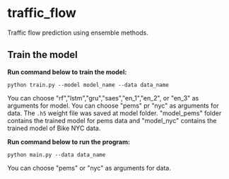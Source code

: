 # traffic_flow
Traffic flow prediction using ensemble methods.

## Train the model

**Run command below to train the model:**

```
python train.py --model model_name --data data_name
```

You can choose "rf","lstm","gru","saes","en_1","en_2", or "en_3" as arguments for model. 
You can choose "pems" pr "nyc" as arguments for data.
The ```.h5``` weight file was saved at model folder. 
"model_pems" folder contains the trained model for pems data and "model_nyc" contains the trained model of Bike NYC data.

**Run command below to run the program:**

```
python main.py --data data_name
```
You can choose "pems" or "nyc" as arguments for data.
